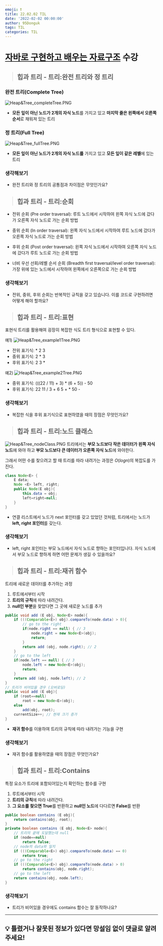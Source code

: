 ```yaml
---
emoji: ❗
title: 22.02.02 TIL
date: '2022-02-02 00:00:00'
author: 95Donguk
tags: TIL
categories: TIL
---
```


# [자바로 구현하고 배우는 자료구조](https://www.boostcourse.org/cs204) 수강

> ## 힙과 트리 - 트리:완전 트리와 정 트리

### 완전 트리(Complete Tree)
![Heap&Tree_completeTree.PNG](./Heap&Tree_completeTree.PNG)
* **모든 잎이 아닌 노드가 2개의 자식 노드**를 가지고 있고 **마지막 줄은 왼쪽에서 오른쪽 순서**로 채워져 있는 트리

### 정 트리(Full Tree)
![Heap&Tree_fullTree.PNG](./Heap&Tree_fullTree.PNG)
* **모든 잎이 아닌 노드가 2개의 자식 노드를** 가지고 있고 **모든 잎이 같은 레벨**에 있는 트리

### 생각해보기
* 완전 트리와 정 트리의 공통점과 차이점은 무엇인가요?

> ## 힙과 트리 - 트리:순회
* 전위 순회 (Pre order traversal): 루트 노드에서 시작하여 왼쪽 자식 노드에 갔다가 오른쪽 자식 노드로 가는 순회 방법

* 중위 순회 (In order traversal): 왼쪽 자식 노드에서 시작하여 루트 노드에 갔다가 오른쪽 자식 노드로 가는 순회 방법

* 후위 순회 (Post order traversal): 왼쪽 자식 노드에서 시작하여 오른쪽 자식 노드에 갔다가 루트 노드로 가는 순회 방법

* 너비 우선 선회/레벨 순서 순회 (Breadth first traversal/level order traversal): 가장 위에 있는 노드에서 시작하여 왼쪽에서 오른쪽으로 가는 순회 방법

### 생각해보기
* 전위, 중위, 후위 순회는 반복적인 규칙을 갖고 있습니다. 이를 코드로 구현하려면 어떻게 해야 할까요?

> ## 힙과 트리 - 트리:표현
표현식 트리를 활용해여 굉장히 복잡한 식도 트리 형식으로 표현할 수 있다.

예1)
![Heap&Tree_example1Tree.PNG](./Heap&Tree_example1Tree.PNG)
* 전위 표기식: * 2 3
* 중위 표기식: 2 * 3
* 후위 표기식: 2 3 *

예2)
![Heap&Tree_example2Tree.PNG](./Heap&Tree_example2Tree.PNG)
* 중위 표기식: (((22 / 11) + 3) * (6 + 5)) - 50
* 후위 표기식: 22 11 / 3 + 6 5 + * 50 -

### 생각해보기
*  복잡한 식을 후위 표기식으로 표현하였을 때의 장점은 무엇인가요?

> ## 힙과 트리 - 트리:노드 클래스

![Heap&Tree_nodeClass.PNG](Heap&Tree_nodeClass.PNG)
트리에서는 **부모 노드보다 작은 데이터가 왼쪽 자식 노드**에 와야 하고 **부모 노드보다 큰 데이터가 오른쪽 자식 노드**에 와야한다.

그래서 어떤 수를 찾으려고 할 때 트리를 따라 내려가는 과정은  $O(logn)$의 복잡도를 가진다.

```java
class Node<E> {
	E data;
	Node <E> left, right;
	public Node(E obj){
		this.data = obj;
		left=right=null;
	}
}
```
* 연결 리스트에서 노드가 next 포인터를 갖고 있었던 것처럼, 트리에서는 노드가 **left, right 포인터**를 갖는다.

### 생각해보기
* left, right 포인터는 부모 노드에서 자식 노드로 향하는 포인터입니다. 자식 노드에서 부모 노드로 향하게 하면 어떤 문제가 생길 수 있을까요?

> ## 힙과 트리 - 트리:재귀 함수

트리에 새로운 데이터를 추가하는 과정
1. 루트에서부터 시작
2. **트리의 규칙**에 따라 내려간다.
3. **null인 부분**을 찾았다면 그 곳에 새로운 노드를 추가

```java
public void add (E obj, Node<E> node){
	if (((Comparable<E>) obj).compareTo(node.data) > 0){
		// go to the right
		if(node.right == null) { // 3
			node.right = new Node<E>(obj);
			return;
		}
		return add (obj, node.right); // 2
	}
	// go to the left
	if(node.left == null) { // 3
		node.left = new Node<E>(obj);
		return;
	}
	return add (obj, node.left); // 2
}
// 트리가 비어있을 경우 (오버로딩)
public void add (E obj){
	if (root==null)
		root = new Node<E>(obj);
	else
		add(obj, root);
	currentSize++; // 현재 크기 증가
}
```
* **재귀 함수**를 이용하여 트리의 규칙에 따라 내려가는 기능을 구현

### 생각해보기
* 재귀 함수를 활용하였을 때의 장점은 무엇인가요?

> ## 힙과 트리 - 트리:Contains
특정 요소가 트리에 포함되어있는지 확인하는 함수를 구현
1. 루트에서부터 시작
2. **트리의 규칙**에 따라 내려간다.
3. **그 요소를 찾으면 True**를 반환하고 **null인 노드**에 다다르면 **False**를 반환

```java
public boolean contains (E obj){
	return contains(obj, root);
}
private boolean contains (E obj, Node<E> node){
	// 트리의 끝에 도달했는데 null
	if (node==null)
		return false;
	// node의 data와 일치
	if (((Comparable<E>) obj).compareTo(node.data) == 0)
		return true;
	// go to the right
	if (((Comparable<E>) obj).compareTo(node.data) > 0)
		return contains(obj, node.right);
	// go to the left
	return contains(obj, node.left);
}
```

### 생각해보기
* 트리가 비어있을 경우에도 contains 함수는 잘 동작하나요?

***
## 💡 틀렸거나 잘못된 정보가 있다면 망설임 없이 댓글로 알려주세요!

